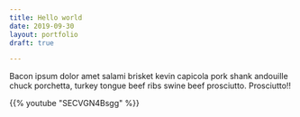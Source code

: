 ```yaml
---
title: Hello world
date: 2019-09-30
layout: portfolio
draft: true

---
```

Bacon ipsum dolor amet salami brisket kevin capicola pork shank andouille chuck porchetta, turkey tongue beef ribs swine beef prosciutto. Prosciutto!!

{{% youtube "SECVGN4Bsgg" %}}
